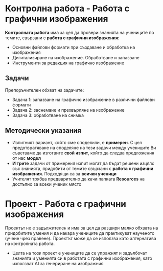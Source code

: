 # Контролна работа - Работа с графични изображения

**Контролната работа** има за цел да провери знанията на учениците по темите, свързани с **работа с графични изображения**:
  - Основни файлови формати при създаване и обработка на изображения
  - Дигитализиране на изображение. Обработване и запазване
  - Инструменти за редакция на графично изображение

## Задачи
Препоръчителен обхват на задачите:
 - Задача 1: запазване на графично изображение в различни файлови формати
 - Задача 2: заснемане и прехвърляне на изображение
 - Задача 3: обработване на снимка
 
## Методически указания
 - Изпитният вариант, който сме споделили, е **примерен**. С цел предотвратяване на споделяне на тези задачи между учениците Ви съветваме да изготвите **свой изпит**, който да следва предложения от нас **модел**
 - **И трите** задачи от примерния изпит могат да бъдат решени изцяло със знанията, придобити от темите свързани с **работа с графични изображения**. Подходящи са за **всички ученици**
 - Учителят трябва предварително да качи папката **Resources** на достъпно за всеки ученик място

# Проект - Работа с графични изображения
Проектът не е задължителен и има за цел да разшири малко обхвата на придобитите умения и да накара учениците да практикуват наученото (учене чрез правене). Проектът може да се използва като алтернатива на контролната работа.
 - Целта на този проект е учениците да се упражнят и задълбочат знанията и уменията си в работата с графични изображения, като използват AI за генериране на изображния
